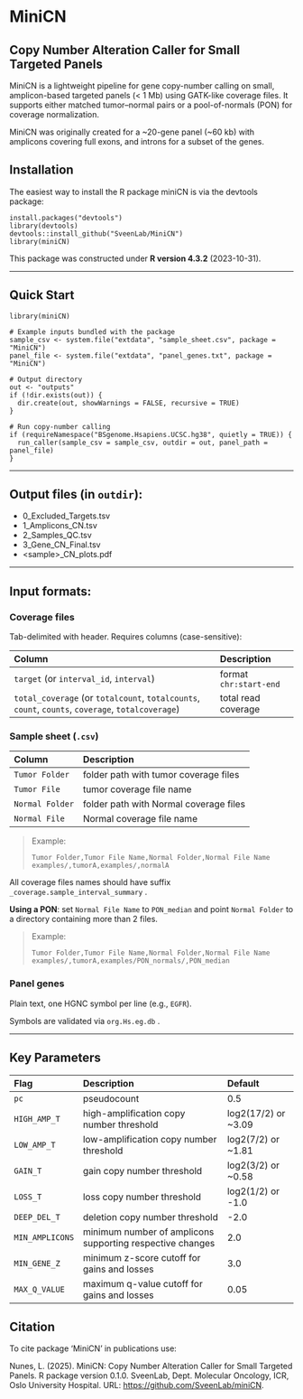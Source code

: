 # MiniCN

## Copy Number Alteration Caller for Small Targeted Panels

MiniCN is a lightweight pipeline for gene copy-number calling on small, amplicon-based targeted panels (\< 1 Mb) using GATK-like coverage files. It supports either matched tumor–normal pairs or a pool-of-normals (PON) for coverage normalization.

MiniCN was originally created for a \~20-gene panel (\~60 kb) with amplicons covering full exons, and introns for a subset of the genes.

## Installation

The easiest way to install the R package miniCN is via the devtools package:

```         
install.packages("devtools")
library(devtools)
devtools::install_github("SveenLab/MiniCN")
library(miniCN)
```
This package was constructed under **R version 4.3.2** (2023-10-31). 

---

## Quick Start

```         
library(miniCN)

# Example inputs bundled with the package
sample_csv <- system.file("extdata", "sample_sheet.csv", package = "MiniCN")
panel_file <- system.file("extdata", "panel_genes.txt", package = "MiniCN")

# Output directory
out <- "outputs"
if (!dir.exists(out)) {
  dir.create(out, showWarnings = FALSE, recursive = TRUE)
}

# Run copy-number calling
if (requireNamespace("BSgenome.Hsapiens.UCSC.hg38", quietly = TRUE)) {
  run_caller(sample_csv = sample_csv, outdir = out, panel_path = panel_file)
}
```

---

## Output files (in `outdir`):

-   0_Excluded_Targets.tsv
-   1_Amplicons_CN.tsv
-   2_Samples_QC.tsv
-   3_Gene_CN_Final.tsv
-   \<sample\>\_CN_plots.pdf
  
---

## Input formats:

### Coverage files

Tab-delimited with header. Requires columns (case-sensitive):

Column | Description
|:---|:---
`target` (or `interval_id`, `interval`) | format `chr:start-end`
`total_coverage` (or `totalcount`, `totalcounts`, `count`, `counts`, `coverage`, `totalcoverage`) | total read coverage

### Sample sheet (`.csv`)

Column | Description
|:---|:---
`Tumor Folder` | folder path with tumor coverage files
`Tumor File` | tumor coverage file name
`Normal Folder` | folder path with Normal coverage files
`Normal File` | Normal coverage file name

> Example:
>
> ```         
> Tumor Folder,Tumor File Name,Normal Folder,Normal File Name
> examples/,tumorA,examples/,normalA
> ```

All coverage files names should have suffix `_coverage.sample_interval_summary` .

**Using a PON**: set `Normal File Name` to `PON_median` and point `Normal Folder` to a directory containing more than 2 files.

> Example:
>
> ```         
> Tumor Folder,Tumor File Name,Normal Folder,Normal File Name
> examples/,tumorA,examples/PON_normals/,PON_median
> ```

### Panel genes

Plain text, one HGNC symbol per line (e.g., `EGFR`).

Symbols are validated via `org.Hs.eg.db` .

---

## Key Parameters

Flag | Description | Default
|:---|:---|:---
`pc` | pseudocount | 0.5
`HIGH_AMP_T` | high-amplification copy number threshold | log2(17/2) or ~3.09
`LOW_AMP_T` | low-amplification copy number threshold | log2(7/2) or ~1.81
`GAIN_T` | gain copy number threshold | log2(3/2) or ~0.58
`LOSS_T` | loss copy number threshold | log2(1/2) or -1.0
`DEEP_DEL_T` | deletion copy number threshold | -2.0
`MIN_AMPLICONS` | minimum number of amplicons supporting respective changes | 2.0
`MIN_GENE_Z` | minimum z-score cutoff for gains and losses | 3.0
`MAX_Q_VALUE` | maximum q-value cutoff for gains and losses | 0.05

## Citation

To cite package ‘MiniCN’ in publications use:

Nunes, L. (2025). MiniCN: Copy Number Alteration Caller for Small Targeted Panels. R package version 0.1.0. SveenLab, Dept. Molecular Oncology, ICR, Oslo University Hospital. URL: https://github.com/SveenLab/miniCN.
